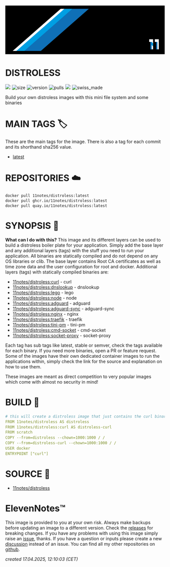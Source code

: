 ![banner](https://github.com/11notes/defaults/blob/main/static/img/banner.png?raw=true)

# DISTROLESS
[<img src="https://img.shields.io/badge/github-source-blue?logo=github&color=040308">](https://github.com/11notes/docker-DISTROLESS)![5px](https://github.com/11notes/defaults/blob/main/static/img/transparent5x2px.png?raw=true)![size](https://img.shields.io/docker/image-size/11notes/distroless/latest?color=0eb305)![5px](https://github.com/11notes/defaults/blob/main/static/img/transparent5x2px.png?raw=true)![version](https://img.shields.io/docker/v/11notes/distroless/latest?color=eb7a09)![5px](https://github.com/11notes/defaults/blob/main/static/img/transparent5x2px.png?raw=true)![pulls](https://img.shields.io/docker/pulls/11notes/distroless?color=2b75d6)![5px](https://github.com/11notes/defaults/blob/main/static/img/transparent5x2px.png?raw=true)[<img src="https://img.shields.io/github/issues/11notes/docker-DISTROLESS?color=7842f5">](https://github.com/11notes/docker-DISTROLESS/issues)![5px](https://github.com/11notes/defaults/blob/main/static/img/transparent5x2px.png?raw=true)![swiss_made](https://img.shields.io/badge/Swiss_Made-FFFFFF?labelColor=FF0000&logo=data:image/svg%2bxml;base64,PHN2ZyB2ZXJzaW9uPSIxIiB3aWR0aD0iNTEyIiBoZWlnaHQ9IjUxMiIgdmlld0JveD0iMCAwIDMyIDMyIiB4bWxucz0iaHR0cDovL3d3dy53My5vcmcvMjAwMC9zdmciPjxwYXRoIGQ9Im0wIDBoMzJ2MzJoLTMyeiIgZmlsbD0iI2YwMCIvPjxwYXRoIGQ9Im0xMyA2aDZ2N2g3djZoLTd2N2gtNnYtN2gtN3YtNmg3eiIgZmlsbD0iI2ZmZiIvPjwvc3ZnPg==)

Build your own distroless images with this mini file system and some binaries

# MAIN TAGS 🏷️
These are the main tags for the image. There is also a tag for each commit and its shorthand sha256 value.

* [latest](https://hub.docker.com/r/11notes/distroless/tags?name=latest)

# REPOSITORIES ☁️
```
docker pull 11notes/distroless:latest
docker pull ghcr.io/11notes/distroless:latest
docker pull quay.io/11notes/distroless:latest
```

# SYNOPSIS 📖
**What can I do with this?** This image and its different layers can be used to build a distroless boiler plate for your application. Simply add the base layer and any additional layers (tags) with the stuff you need to run your application. All binaries are statically compiled and do not depend on any OS libraries or clib. The base layer contains Root CA certificates as well as time zone data and the user configuration for root and docker. Additional layers (tags) with statically compiled binaries are:

* [11notes/distroless:curl](https://github.com/11notes/docker-distroless/blob/master/curl.dockerfile) - curl
* [11notes/distroless:dnslookup](https://github.com/11notes/docker-distroless/blob/master/dnslookup.dockerfile) - dnslookup
* [11notes/distroless:lego](https://github.com/11notes/docker-distroless/blob/master/lego.dockerfile) - lego
* [11notes/distroless:node](https://github.com/11notes/docker-node) - node
* [11notes/distroless:adguard](https://github.com/11notes/docker-adguard) - adguard
* [11notes/distroless:adguard-sync](https://github.com/11notes/docker-adguard-sync) - adguard-sync
* [11notes/distroless:nginx](https://github.com/11notes/docker-nginx) - nginx
* [11notes/distroless:traefik](https://github.com/11notes/docker-traefik) - traefik
* [11notes/distroless:tini-pm](https://github.com/11notes/go-tini-pm) - tini-pm
* [11notes/distroless:cmd-socket](https://github.com/11notes/go-cmd-socket) - cmd-socket
* [11notes/distroless:socket-proxy](https://github.com/11notes/docker-socket-proxy) - socket-proxy

Each tag has sub tags like latest, stable or semver, check the tags available for each binary. If you need more binaries, open a PR or feature request. Some of the images have their own dedicated container images to run the applications within, simply check the link for the source and explanation on how to use them.

These images are meant as direct competition to very popular images which come with almost no security in mind!

# BUILD 🚧
```yaml
# this will create a distroless image that just contains the curl binary
FROM 11notes/distroless AS distroless
FROM 11notes/distroless:curl AS distroless-curl
FROM scratch
COPY --from=distroless --chown=1000:1000 / /
COPY --from=distroless-curl --chown=1000:1000 / /
USER docker
ENTRYPOINT ["curl"]
```

# SOURCE 💾
* [11notes/distroless](https://github.com/11notes/docker-DISTROLESS)

# ElevenNotes™️
This image is provided to you at your own risk. Always make backups before updating an image to a different version. Check the [releases](https://github.com/11notes/docker-distroless/releases) for breaking changes. If you have any problems with using this image simply raise an [issue](https://github.com/11notes/docker-distroless/issues), thanks. If you have a question or inputs please create a new [discussion](https://github.com/11notes/docker-distroless/discussions) instead of an issue. You can find all my other repositories on [github](https://github.com/11notes?tab=repositories).

*created 17.04.2025, 12:10:03 (CET)*